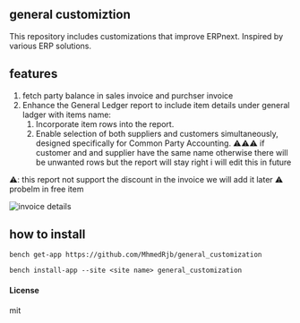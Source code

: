 ## general customiztion 

This repository includes customizations that improve ERPnext. Inspired by various ERP solutions.

## features
1. fetch party balance in sales invoice and purchser invoice 
1. Enhance the General Ledger report to include item details under general ladger with items name:
    1. Incorporate item rows into the report.
    1. Enable selection of both suppliers and customers simultaneously, designed specifically for Common Party Accounting. ⚠️⚠️⚠️ if customer and and supplier have the same name otherwise there will be unwanted rows but the report will stay right i will edit this in future
  

⚠️: this report not support the discount in the invoice we will add it later
⚠️ probelm in free item 

![invoice details](https://github.com/user-attachments/assets/2093fa6d-dec9-4f66-a3a2-8bbbae855d3e)

## how to install
`bench get-app https://github.com/MhmedRjb/general_customization`

`bench install-app --site <site name> general_customization`

#### License

mit
